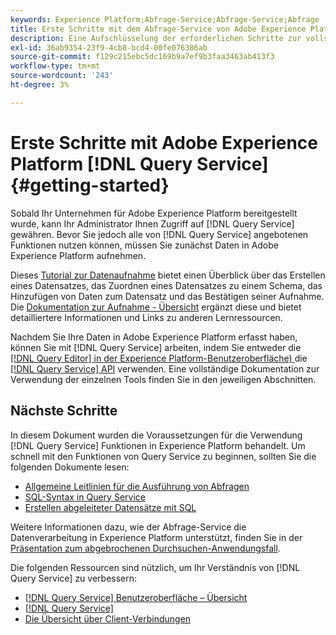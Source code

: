 ```yaml
---
keywords: Experience Platform;Abfrage-Service;Abfrage-Service;Abfrage
title: Erste Schritte mit dem Abfrage-Service von Adobe Experience Platform
description: Eine Aufschlüsselung der erforderlichen Schritte zur vollständigen Nutzung des Adobe Experience Platform Query Service
exl-id: 36ab9354-23f9-4cb8-bcd4-00fe076386ab
source-git-commit: f129c215ebc5dc169b9a7ef9b3faa3463ab413f3
workflow-type: tm+mt
source-wordcount: '243'
ht-degree: 3%

---
```


# Erste Schritte mit Adobe Experience Platform [!DNL Query Service] {#getting-started}

Sobald Ihr Unternehmen für Adobe Experience Platform bereitgestellt wurde, kann Ihr Administrator Ihnen Zugriff auf [!DNL Query Service] gewähren. Bevor Sie jedoch alle von [!DNL Query Service] angebotenen Funktionen nutzen können, müssen Sie zunächst Daten in Adobe Experience Platform aufnehmen.

Dieses [Tutorial zur Datenaufnahme](https://experienceleague.adobe.com/docs/platform-learn/tutorials/data-ingestion/create-datasets-and-ingest-data.html) bietet einen Überblick über das Erstellen eines Datensatzes, das Zuordnen eines Datensatzes zu einem Schema, das Hinzufügen von Daten zum Datensatz und das Bestätigen seiner Aufnahme. Die [Dokumentation zur Aufnahme - Übersicht](../../ingestion/home.md) ergänzt diese und bietet detailliertere Informationen und Links zu anderen Lernressourcen.

Nachdem Sie Ihre Daten in Adobe Experience Platform erfasst haben, können Sie mit [!DNL Query Service] arbeiten, indem Sie entweder die [[!DNL Query Editor] in der Experience Platform-Benutzeroberfläche) ](../ui/user-guide.md) die [[!DNL Query Service] API](../api/getting-started.md) verwenden. Eine vollständige Dokumentation zur Verwendung der einzelnen Tools finden Sie in den jeweiligen Abschnitten.

## Nächste Schritte

In diesem Dokument wurden die Voraussetzungen für die Verwendung [!DNL Query Service] Funktionen in Experience Platform behandelt. Um schnell mit den Funktionen von Query Service zu beginnen, sollten Sie die folgenden Dokumente lesen:

- [Allgemeine Leitlinien für die Ausführung von Abfragen](../best-practices/writing-queries.md)
- [SQL-Syntax in Query Service](../sql/syntax.md)
- [Erstellen abgeleiteter Datensätze mit SQL](../data-distiller/derived-datasets/create-derived-datasets-with-sql.md)

Weitere Informationen dazu, wie der Abfrage-Service die Datenverarbeitung in Experience Platform unterstützt, finden Sie in der [Präsentation zum abgebrochenen Durchsuchen-Anwendungsfall](../use-cases/abandoned-browse.md#video-example).

Die folgenden Ressourcen sind nützlich, um Ihr Verständnis von [!DNL Query Service] zu verbessern:

- [[!DNL Query Service] Benutzeroberfläche – Übersicht](../ui/overview.md)
- [[!DNL Query Service]](../ui/credentials.md)
- [Die Übersicht über Client-Verbindungen](../clients/overview.md)

